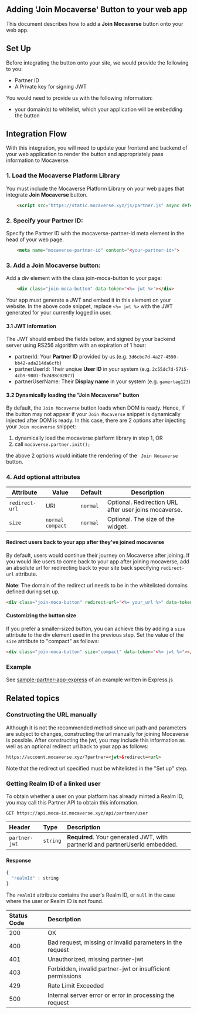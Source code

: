 ## Adding 'Join Mocaverse' Button to your web app

This document describes how to add a **Join Mocaverse** button onto your web app.


## Set Up

Before integrating the button onto your site, we would provide the following to you:
- Partner ID
- A Private key for signing JWT

You would need to provide us with the following information:
- your domain(s) to whitelist, which your application will be embedding the button


## Integration Flow

With this integration, you will need to update your frontend and backend of your web application to render the button and appropriately pass information to Mocaverse.

### 1. Load the Mocaverse Platform Library
You must include the Mocaverse Platform Library on your web pages that integrate **Join Mocaverse** button.

```html
    <script src="https://static.mocaverse.xyz/js/partner.js" async defer></script>
```

### 2. Specify your Partner ID:
Specify the Partner ID with the mocaverse-partner-id meta element in the head of your web page.
```html
    <meta name="mocaverse-partner-id" content="<your-partner-id>"> 
```

### 3. Add a Join Mocaverse button:
Add a div element with the class join-moca-button to your page:
```html
    <div class="join-moca-button" data-token="<%= jwt %>"></div>
```

Your app must generate a JWT and embed it in this element on your website. In the above code snippet, replace `<%= jwt %>` with the JWT generated for your currently logged in user.

#### 3.1 JWT Information
The JWT should embed the fields below, and signed by your backend server using RS256 algorithm with an expiration of 1 hour:

- partnerId: Your **Partner ID** provided by us (e.g. `3d6cbe7d-4a27-4590-bb42-ada214da6cfb`)
- partnerUserId: Their unqiue **User ID** in your system (e.g. `2c55dc7d-5715-4cb9-9801-f62498c02077`)
- partnerUserName: Their **Display name** in your system (e.g. `gamertag123`)

#### 3.2 Dynamically loading the "Join Mocaverse" button
By default, the `Join Mocaverse` button loads when DOM is ready. Hence, If the button may not appear if your `Join Mocaverse` snippet is dynamically injected after DOM is ready. In this case, there are 2 options after injecting your `Join mocaverse` snippet:
1. dynamically load the mocaverse platform library in step 1, OR
2. call `mocaverse.partner.init();`

the above 2 options would initiate the rendering of the ` Join Nocaverse` button.

### 4. Add optional attributes

| Attribute | Value      | Default  | Description                             |
|-----------|------------|----------|-----------------------------------------|
| `redirect-url`  | URI | `normal` | Optional. Redirection URL after user joins mocaverse. |
| `size`    | `normal` `compact` | `normal` | Optional. The size of the widget. |

#### Redirect users back to your app after they've joined mocaverse
By default, users would continue their journey on Mocaverse after joining. If you would like users to come back to your app after joining mocaverse, add an absolute url for redirecting back to your site back specifying `redirect-url` attribute.

**Note**: The domain of the redirect url needs to be in the whitelisted domains defined during set up.

```html
<div class="join-moca-button" redirect-url="<%= your_url %>" data-token="<%= jwt %>"></div>
```

#### Customizing the button size

If you prefer a smaller-sized button, you can achieve this by adding a `size` attribute to the div element used in the previous step. Set the value of the `size` attribute to "compact" as follows:

```html
<div class="join-moca-button" size="compact" data-token="<%= jwt %>"></div>
```


### Example
See [sample-partner-app-express](sample-partner-app-express) of an example written in Express.js

## Related topics

### Constructing the URL manually
Although it is not the recommended method since url path and parameters are subject to changes, constructing the url manually for joining Mocaverse is possible. After constructing the jwt, you may include this information as well as an optional redirect url back to your app as follows:

```html
https://account.mocaverse.xyz/?partner=<jwt>&redirect=<url>
```

Note that the redirect url specified must be whitelisted in the "Set up" step.

### Getting Realm ID of a linked user
To obtain whether a user on your platform has already minted a Realm ID, you may call this Partner API to obtain this information.

```http
GET https://api.moca-id.mocaverse.xyz/api/partner/user
```

| Header | Type | Description |
| :--- | :--- | :--- |
| `partner-jwt` | `string` | **Required**. Your generated JWT, with partnerId and partnerUserId embedded. |

#### Response

```javascript
{
  "realmId" : string
}
```
The `realmId` attribute contains the user's Realm ID, or `null` in the case where the user or Realm ID is not found.

| Status Code | Description |
| :--- | :--- |
| 200 | OK |
| 400 | Bad request, missing or invalid parameters in the request |
| 401 | Unauthorized, missing partner-jwt |
| 403 | Forbidden, invalid partner-jwt or insufficient permissions |
| 429 | Rate Limit Exceeded |
| 500 | Internal server error or error in processing the request |
